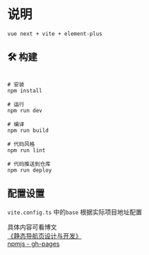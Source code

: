 # 说明

`vue next + vite + element-plus` 

## :hammer_and_wrench: 构建
```shell

# 安装
npm install

# 运行
npm run dev

# 编译
npm run build

# 代码风格
npm run lint

# 代码推送到仓库
npm run deploy
```

## 配置设置
`vite.config.ts` 中的`base` 根据实际项目地址配置

具体内容可看博文  
[《静态导航页设计与开发》](https://dstweihao.cn/?p=185 )  
[npmjs - gh-pages](https://www.npmjs.com/package/gh-pages)





